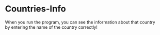 # Countries-Info
When you run the program, you can see the information about that country by entering the name of the country correctly!
